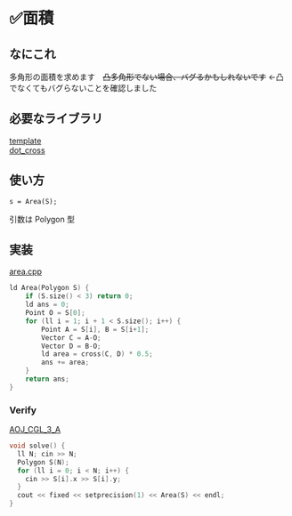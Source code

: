 # ✅面積

## なにこれ
多角形の面積を求めます　~~凸多角形でない場合、バグるかもしれないです~~ ←凸でなくてもバグらないことを確認しました

## 必要なライブラリ
[template](https://github.com/Oxojo/Oxojo-Library/blob/main/Geometry/template.md) <br>
[dot_cross](https://github.com/Oxojo/Oxojo-Library/blob/main/Geometry/dot_cross.md)

## 使い方
```
s = Area(S);
```
引数は Polygon 型

## 実装
[area.cpp](https://github.com/Oxojo/Oxojo-Library/blob/main/Geometry/area.cpp)
```cpp
ld Area(Polygon S) {
    if (S.size() < 3) return 0;
    ld ans = 0;
    Point O = S[0];
    for (ll i = 1; i + 1 < S.size(); i++) {
        Point A = S[i], B = S[i+1];
        Vector C = A-O;
        Vector D = B-O;
        ld area = cross(C, D) * 0.5;
        ans += area;
    }
    return ans;
}
```

### Verify
[AOJ_CGL_3_A](https://onlinejudge.u-aizu.ac.jp/courses/library/4/CGL/all/CGL_3_A)
```cpp
void solve() {
  ll N; cin >> N;
  Polygon S(N);
  for (ll i = 0; i < N; i++) {
    cin >> S[i].x >> S[i].y;
  }
  cout << fixed << setprecision(1) << Area(S) << endl;
}
```
